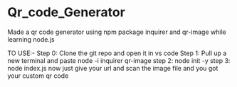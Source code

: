 # Qr_code_Generator
Made a qr code generator using npm package inquirer and qr-image while learning node.js


TO USE:- 
Step 0: Clone the git repo and open it in vs code
Step 1: Pull up a new terminal and paste node -i inquirer qr-image
step 2: node init -y
step 3: node index.js
now just give your url and scan the image file and you got your custom qr code 

